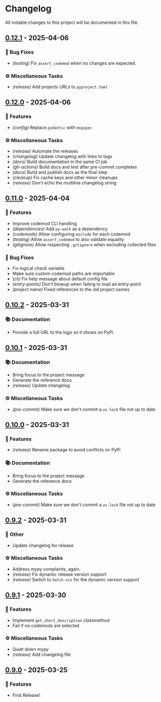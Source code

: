 # Changelog

All notable changes to this project will be documented in this file.

## [0.12.1](https://github.com/s0undt3ch/refine/releases/tag/0.12.1) - 2025-04-06

### 🐛 Bug Fixes

- *(testing)* Fix `assert_codemod` when no changes are expected.

### ⚙️ Miscellaneous Tasks

- *(release)* Add projects URLs to `pyproject.toml`

## [0.12.0](https://github.com/s0undt3ch/refine/releases/tag/0.12.0) - 2025-04-06

### 🚀 Features

- *(config)* Replace `pydantic` with `msgspec`

### ⚙️ Miscellaneous Tasks

- *(release)* Automate the releases
- *(changelog)* Update changelog with links to tags
- *(docs)* Build documentation in the same CI job
- *(gh-actions)* Build docs and test after pre-commit completes
- *(docs)* Build and publish docs as the final step
- *(cleanup)* Fix cache keys and other minor cleanups
- *(release)* Don't echo the multiline changelog string

## [0.11.0](https://github.com/s0undt3ch/refine/releases/tag/0.11.0) - 2025-04-04

### 🚀 Features

- Improve codemod CLI handling
- *(dependencies)* Add `py-walk` as a dependency
- *(codemods)* Allow configuring `exclude` for each codemod
- *(testing)* Allow `assert_codemod` to also validate equality
- *(gitignore)* Allow respecting `.gitignore` when excluding collected files

### 🐛 Bug Fixes

- Fix logical check variable
- Make sure custom codemod paths are importable
- *(cli)* Fix help message about default config file
- *(entry-points)* Don't blowup when failing to load an entry-point
- *(project name)* Fixed references to the old project names

## [0.10.2](https://github.com/s0undt3ch/refine/releases/tag/0.10.2) - 2025-03-31

### 📚 Documentation

- Provide a full URL to the logo so it shows on PyPi

## [0.10.1](https://github.com/s0undt3ch/refine/releases/tag/0.10.1) - 2025-03-31

### 📚 Documentation

- Bring focus to the project message
- Generate the reference docs
- *(release)* Update changelog

### ⚙️ Miscellaneous Tasks

- *(pre-commit)* Make sure we don't commit a `uv.lock` file not up to date

## [0.10.0](https://github.com/s0undt3ch/refine/releases/tag/0.10.0) - 2025-03-31

### 🚀 Features

- *(release)* Rename package to avoid conflicts on PyPi

### 📚 Documentation

- Bring focus to the project message
- Generate the reference docs

### ⚙️ Miscellaneous Tasks

- *(pre-commit)* Make sure we don't commit a `uv.lock` file not up to date

## [0.9.2](https://github.com/s0undt3ch/refine/releases/tag/0.9.2) - 2025-03-31

### 💼 Other

- Update changelog for release

### ⚙️ Miscellaneous Tasks

- Address mypy complaints, again.
- *(release)* Fix dynamic release version support
- *(release)* Switch to `hatch-vcs` for the dynamic version support

## [0.9.1](https://github.com/s0undt3ch/refine/releases/tag/0.9.1) - 2025-03-30

### 🚀 Features

- Implement `get_short_description` classmethod
- Fail if no codemods are selected

### ⚙️ Miscellaneous Tasks

- Quiet down mypy
- *(release)* Add changelog file

## [0.9.0](https://github.com/s0undt3ch/refine/releases/tag/0.9.0) - 2025-03-25

### 🚀 Features

- First Release!

<!-- generated by git-cliff -->
